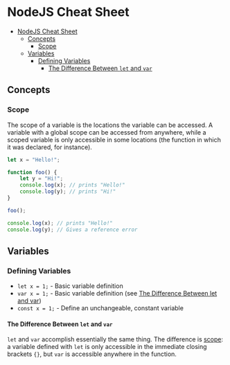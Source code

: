 # NodeJS Cheat Sheet

- [NodeJS Cheat Sheet](#nodejs-cheat-sheet)
    - [Concepts](#concepts)
        - [Scope](#scope)
    - [Variables](#variables)
        - [Defining Variables](#defining-variables)
            - [The Difference Between `let` and `var`](#the-difference-between-let-and-var)

## Concepts

### Scope

The scope of a variable is the locations the variable can be accessed. A variable with a global scope can be accessed from anywhere, while a scoped variable is only accessible in some locations (the function in which it was declared, for instance).

```js
let x = "Hello!";

function foo() {
    let y = "Hi!";
    console.log(x); // prints "Hello!"
    console.log(y); // prints "Hi!"
}

foo();

console.log(x); // prints "Hello!"
console.log(y); // Gives a reference error
```

## Variables

### Defining Variables

- `let x = 1;` - Basic variable definition
- `var x = 1;` - Basic variable definition (see [The Difference Between let and var](#the-difference-between-let-and-var))
- `const x = 1;` - Define an unchangeable, constant variable

#### The Difference Between `let` and `var`

`let` and `var` accomplish essentially the same thing. The difference is [scope](#scope): a variable defined with `let` is only accessible in the immediate closing brackets `{}`, but `var` is accessible anywhere in the function.
